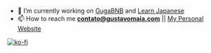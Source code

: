 - 🔭 I’m currently working on [GugaBNB](https://github.com/itsmaia/gugabnb) and [Learn Japanese](https://aprendajp.com/guide)
- 📫 How to reach me **contato@gustavomaia.com** || [My Personal Website](https://gustavomaia.com)

[![ko-fi](https://ko-fi.com/img/githubbutton_sm.svg)](https://ko-fi.com/I2I85IRUJ)
